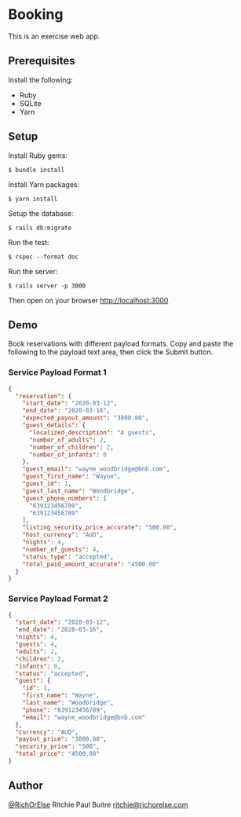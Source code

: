 # Booking

This is an exercise web app.

## Prerequisites

Install the following:
* Ruby
* SQLite
* Yarn

## Setup

Install Ruby gems:

    $ bundle install

Install Yarn packages:

    $ yarn install

Setup the database:

    $ rails db:migrate

Run the test:

    $ rspec --format doc

Run the server:

    $ rails server -p 3000

Then open on your browser [http://localhost:3000](http://localhost:3000)

## Demo

Book reservations with different payload formats.
Copy and paste the following to the payload text area, then click the Submit button.

### Service Payload Format 1

```json
{
  "reservation": {
    "start_date": "2020-03-12",
    "end_date": "2020-03-16",
    "expected_payout_amount": "3800.00",
    "guest_details": {
      "localized_description": "4 guests",
      "number_of_adults": 2,
      "number_of_children": 2,
      "number_of_infants": 0
    },
    "guest_email": "wayne_woodbridge@bnb.com",
    "guest_first_name": "Wayne",
    "guest_id": 1,
    "guest_last_name": "Woodbridge",
    "guest_phone_numbers": [
      "639123456789",
      "639123456789"
    ],
    "listing_security_price_accurate": "500.00",
    "host_currency": "AUD",
    "nights": 4,
    "number_of_guests": 4,
    "status_type": "accepted",
    "total_paid_amount_accurate": "4500.00"
  }
}
```

### Service Payload Format 2

```json
{
  "start_date": "2020-03-12",
  "end_date": "2020-03-16",
  "nights": 4,
  "guests": 4,
  "adults": 2,
  "children": 2,
  "infants": 0,
  "status": "accepted",
  "guest": {
    "id": 1,
    "first_name": "Wayne",
    "last_name": "Woodbridge",
    "phone": "639123456789",
    "email": "wayne_woodbridge@bnb.com"
  },
  "currency": "AUD",
  "payout_price": "3800.00",
  "security_price": "500",
  "total_price": "4500.00"
}
```
## Author

[@RichOrElse](github.com/RichOrElse) Ritchie Paul Buitre <ritchie@richorelse.com>


